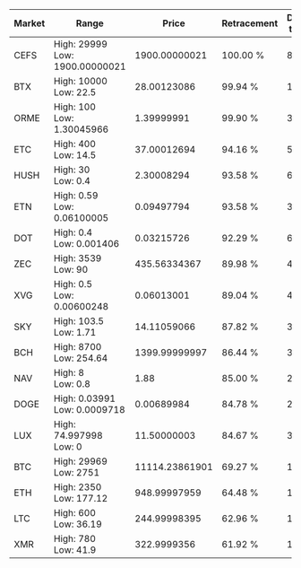 | Market | Range | Price| Retracement | Doubles to 50% |
| --- | --- | --- | --- | --- |
| CEFS | High: 29999<br />Low: 1900.00000021 | 1900.00000021 | 100.00 % | 8.39 |
| BTX | High: 10000<br />Low: 22.5 | 28.00123086 | 99.94 % | 178.97 |
| ORME | High: 100<br />Low: 1.30045966 | 1.39999991 | 99.90 % | 36.18 |
| ETC | High: 400<br />Low: 14.5 | 37.00012694 | 94.16 % | 5.60 |
| HUSH | High: 30<br />Low: 0.4 | 2.30008294 | 93.58 % | 6.61 |
| ETN | High: 0.59<br />Low: 0.06100005 | 0.09497794 | 93.58 % | 3.43 |
| DOT | High: 0.4<br />Low: 0.001406 | 0.03215726 | 92.29 % | 6.24 |
| ZEC | High: 3539<br />Low: 90 | 435.56334367 | 89.98 % | 4.17 |
| XVG | High: 0.5<br />Low: 0.00600248 | 0.06013001 | 89.04 % | 4.21 |
| SKY | High: 103.5<br />Low: 1.71 | 14.11059066 | 87.82 % | 3.73 |
| BCH | High: 8700<br />Low: 254.64 | 1399.99999997 | 86.44 % | 3.20 |
| NAV | High: 8<br />Low: 0.8 | 1.88 | 85.00 % | 2.34 |
| DOGE | High: 0.03991<br />Low: 0.0009718 | 0.00689984 | 84.78 % | 2.96 |
| LUX | High: 74.997998<br />Low: 0 | 11.50000003 | 84.67 % | 3.26 |
| BTC | High: 29969<br />Low: 2751 | 11114.23861901 | 69.27 % | 1.47 |
| ETH | High: 2350<br />Low: 177.12 | 948.99997959 | 64.48 % | 1.33 |
| LTC | High: 600<br />Low: 36.19 | 244.99998395 | 62.96 % | 1.30 |
| XMR | High: 780<br />Low: 41.9 | 322.9999356 | 61.92 % | 1.27 |
